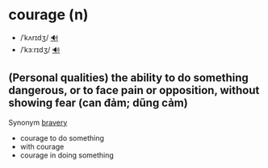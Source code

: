 # courage (n)

- /ˈkʌrɪdʒ/ [🔊](https://www.oxfordlearnersdictionaries.com/media/english/uk_pron/c/cou/coura/courage__gb_1.mp3)
- /ˈkɜːrɪdʒ/ [🔊](https://www.oxfordlearnersdictionaries.com/media/english/us_pron/c/cou/coura/courage__us_2.mp3)

## (Personal qualities) the ability to do something dangerous, or to face pain or opposition, without showing fear (can đảm; dũng cảm)

Synonym [bravery]()

- courage to do something
- with courage
- courage in doing something